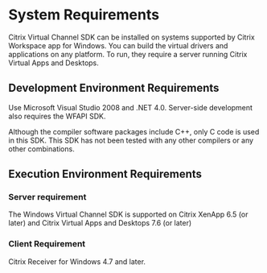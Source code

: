 # System Requirements

Citrix Virtual Channel SDK can be installed on systems supported by Citrix Workspace app for Windows. You can build the virtual drivers and applications on any platform. To run, they require a server running Citrix Virtual Apps and Desktops.

## Development Environment Requirements

Use Microsoft Visual Studio 2008 and .NET 4.0. Server-side development
also requires the WFAPI SDK.

Although the compiler software packages include C++, only C code is used
in this SDK. This SDK has not been tested with any other compilers or
any other combinations.

## Execution Environment Requirements

### Server requirement

The Windows Virtual Channel SDK is supported on Citrix XenApp 6.5 (or later) and Citrix Virtual Apps and Desktops 7.6 (or later)

### Client Requirement

Citrix Receiver for Windows 4.7 and later.
